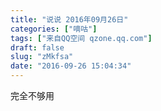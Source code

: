 ```yaml
---
title: "说说 2016年09月26日"
categories: ["嘀咕"]
tags: ["来自QQ空间 qzone.qq.com"]
draft: false
slug: "zMkfsa"
date: "2016-09-26 15:04:34"
---
```


完全不够用
